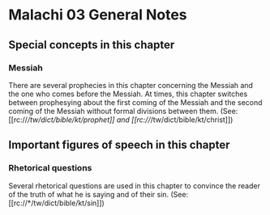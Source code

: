 # Malachi 03 General Notes
## Special concepts in this chapter

### Messiah
There are several prophecies in this chapter concerning the Messiah and the one who comes before the Messiah. At times, this chapter switches between prophesying about the first coming of the Messiah and the second coming of the Messiah without formal divisions between them. (See: [[rc://*/tw/dict/bible/kt/prophet]] and [[rc://*/tw/dict/bible/kt/christ]])

## Important figures of speech in this chapter

### Rhetorical questions
Several rhetorical questions are used in this chapter to convince the reader of the truth of what he is saying and of their sin. (See: [[rc://*/tw/dict/bible/kt/sin]])